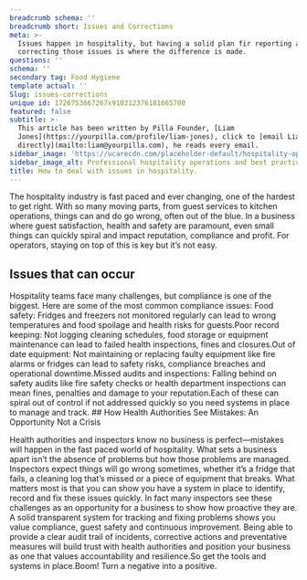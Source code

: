```yaml
---
breadcrumb schema: ''
breadcrumb short: Issues and Corrections
meta: >-
  Issues happen in hospitality, but having a solid plan fir reporting and
  correcting those issues is where the difference is made.
questions: ''
schema: ''
secondary tag: Food Hygiene
template actual: ''
Slug: issues-corrections
unique id: 1726753667267x910212376181665700
featured: false
subtitle: >-
  This article has been written by Pilla Founder, [Liam
  Jones](https://yourpilla.com/profile/liam-jones), click to [email Liam
  directly](mailto:liam@yourpilla.com), he reads every email.
sidebar_image: 'https://ucarecdn.com/placeholder-default/hospitality-operations.jpg'
sidebar_image_alt: Professional hospitality operations and best practices
title: How to deal with issues in hospitality.
---
```

The hospitality industry is fast paced and ever changing, one of the hardest to get right. With so many moving parts, from guest services to kitchen operations, things can and do go wrong, often out of the blue. In a business where guest satisfaction, health and safety are paramount, even small things can quickly spiral and impact reputation, compliance and profit. For operators, staying on top of this is key but it’s not easy.

 ## Issues that can occur

 Hospitality teams face many challenges, but compliance is one of the biggest. Here are some of the most common compliance issues:
Food safety: Fridges and freezers not monitored regularly can lead to wrong temperatures and food spoilage and health risks for guests.Poor record keeping: Not logging cleaning schedules, food storage or equipment maintenance can lead to failed health inspections, fines and closures.Out of date equipment: Not maintaining or replacing faulty equipment like fire alarms or fridges can lead to safety risks, compliance breaches and operational downtime.Missed audits and inspections: Falling behind on safety audits like fire safety checks or health department inspections can mean fines, penalties and damage to your reputation.Each of these can spiral out of control if not addressed quickly so you need systems in place to manage and track.  ## How Health Authorities See Mistakes: An Opportunity Not a Crisis

 Health authorities and inspectors know no business is perfect—mistakes will happen in the fast paced world of hospitality. What sets a business apart isn’t the absence of problems but how those problems are managed. Inspectors expect things will go wrong sometimes, whether it’s a fridge that fails, a cleaning log that’s missed or a piece of equipment that breaks.
What matters most is that you can show you have a system in place to identify, record and fix these issues quickly. In fact many inspectors see these challenges as an opportunity for a business to show how proactive they are. A solid transparent system for tracking and fixing problems shows you value compliance, guest safety and continuous improvement. Being able to provide a clear audit trail of incidents, corrective actions and preventative measures will build trust with health authorities and position your business as one that values accountability and resilience.So get the tools and systems in place.Boom! Turn a negative into a positive.
